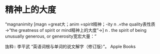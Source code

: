 # 精神上的大度
“magnanimity [magn =great大；anim =spirit精神；-ity n .=the quality表性质→“the greatness of spirit or mind精神上的大度”→] n . the spirit of being unusually generous, or generosity宽宏大量：”

抜粋:: 李平武  “英语词根与单词的说文解字（修订版）”。 Apple Books  

